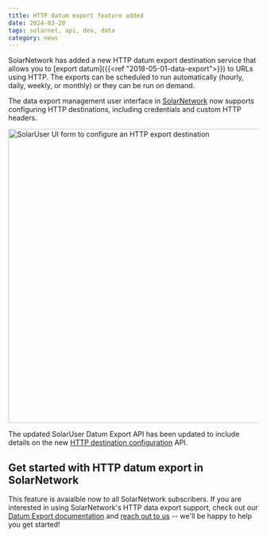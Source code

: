 ```yaml
---
title: HTTP datum export feature added
date: 2024-03-20
tags: solarnet, api, dev, data
category: news
---
```

SolarNetwork has added a new HTTP datum export destination service that allows you to [export datum]({{<ref
"2018-05-01-data-export">}}) to URLs using HTTP. The exports can be scheduled to run automatically
(hourly, daily, weekly, or monthly) or they can be run on demand.

<!--more-->

The data export management user interface in [SolarNetwork][solaruser-export] now supports configuring
HTTP destinations, including credentials and custom HTTP headers.

<img alt="SolarUser UI form to configure an HTTP export destination" src="/img/news/solaruser-datum-export-http-dest-ui@2x.png" width="592">

The updated SolarUser Datum Export API has been updated to include details on the new
[HTTP destination configuration][http-dest] API.

## Get started with HTTP datum export in SolarNetwork

This feature is avaialble now to all SolarNetwork subscribers. If you are interested in using
SolarNetwork's HTTP data export support, check out our [Datum Export
documentation][solaruser-export] and <a
href="mailto:info@solarnetwork.net?subject=Getting%20started%20with%20datum%20export">reach out to
us</a> -- we'll be happy to help you get started!


[solaruser-export]: https://data.solarnetwork.net/solaruser/u/sec/export
[datum-export]: https://github.com/SolarNetwork/solarnetwork/wiki/SolarUser-Datum-Export-API
[http-dest]: https://github.com/SolarNetwork/solarnetwork/wiki/SolarUser-Datum-Export-API#http-destination
